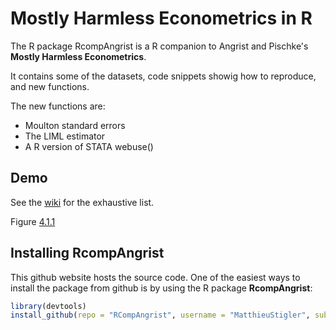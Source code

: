 Mostly Harmless Econometrics in R
========================================================

The R package RcompAngrist is a R companion to Angrist and Pischke's **Mostly Harmless Econometrics**. 

It contains some of the datasets, code snippets showig how to reproduce, and new functions.

The new functions are:

* Moulton standard errors
* The LIML estimator
* A R version of STATA webuse()

Demo
-----------------------
See the [wiki](wiki) for the exhaustive list. 

Figure [4.1.1](FIG_4.1.1)


Installing **RcompAngrist**
-----------------------

This github website hosts the source code. One of the easiest ways to install the package from github is by using the R package **RcompAngrist**:


```r
library(devtools)
install_github(repo = "RCompAngrist", username = "MatthieuStigler", subdir = "RcompAngrist")
```
